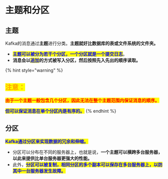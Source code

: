 # 主题和分区

## 主题

Kafka的消息通过**主题**进行分类。**主题就好比数据库的表或文件系统的文件夹。**

* <mark style="color:blue;">**主题可以被分为若干个分区，一个分区就是一个提交日志**</mark>。
* **消息会以**<mark style="color:blue;">**追加**</mark>**的方式被写入分区，然后按照先入先出的顺序读取。**

{% hint style="warning" %}
## <mark style="color:orange;">注意：</mark>

<mark style="color:red;">**由于一个主题一般包含几个分区，因此无法在整个主题范围内保证消息的顺序。**</mark>

<mark style="color:blue;">**但可以保证消息在单个分区内是有序的。**</mark>
{% endhint %}

## 分区

<mark style="color:blue;">**Kafka通过分区来实现数据的冗余和伸缩。**</mark>

* 分区可以分布在不同的服务器上，也就是说，**一个主题可以横跨多台服务器，以此来提供比单台服务器更强大的性能。**
* 此外，<mark style="color:blue;">**分区可以被复制，相同分区的多个副本可以保存在多台服务器上，以防其中一台服务器发生故障。**</mark>
